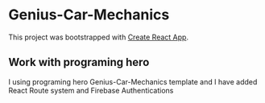 # Genius-Car-Mechanics

This project was bootstrapped with [Create React App](https://github.com/facebook/create-react-app).

## Work with programing hero
I using programing hero  Genius-Car-Mechanics template  and I have added React Route system and Firebase Authentications 


